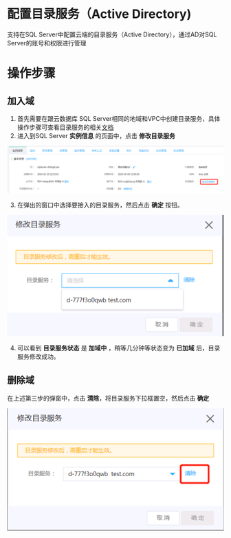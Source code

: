 # 配置目录服务（Active Directory)
支持在SQL Server中配置云端的目录服务（Active Directory），通过AD对SQL Server的账号和权限进行管理

# 操作步骤
## 加入域
1. 首先需要在跟云数据库 SQL Server相同的地域和VPC中创建目录服务，具体操作步骤可查看目录服务的相关[文档](https://docs.jdcloud.com/cn/driectory-service/create-instance)
2. 进入到SQL Server **实例信息** 的页面中，点击 **修改目录服务**

![修改目录服务1](../../../../../image/RDS/Modify-AD-1.png)

3. 在弹出的窗口中选择要接入的目录服务，然后点击 **确定** 按钮。

![修改目录服务2](../../../../../image/RDS/Modify-AD-2.png)

4. 可以看到 **目录服务状态** 是 **加域中** ，稍等几分钟等状态变为 **已加域** 后，目录服务修改成功。

## 删除域
在上述第三步的弹窗中，点击 **清除**，将目录服务下拉框置空，然后点击 **确定**

![修改目录服务3](../../../../../image/RDS/Modify-AD-3.png)
